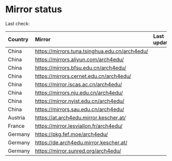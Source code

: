<script src="./time.js"></script>
# Mirror status
Last check: <script type="text/javascript">localize(1728030484.5097487);</script>

|Country|Mirror|Last update|
|:------|:-----|:----------|
|China|https://mirrors.tuna.tsinghua.edu.cn/arch4edu/|<script type="text/javascript">localize(1727980864);</script>|
|China|https://mirrors.aliyun.com/arch4edu/|<script type="text/javascript">localize(1727980864);</script>|
|China|https://mirrors.bfsu.edu.cn/arch4edu/|<script type="text/javascript">localize(1727980864);</script>|
|China|https://mirrors.cernet.edu.cn/arch4edu/|<script type="text/javascript">localize(1727980864);</script>|
|China|https://mirror.iscas.ac.cn/arch4edu/|<script type="text/javascript">localize(1727980864);</script>|
|China|https://mirrors.nju.edu.cn/arch4edu/|<script type="text/javascript">localize(1727980864);</script>|
|China|https://mirror.nyist.edu.cn/arch4edu/|<script type="text/javascript">localize(1727980864);</script>|
|China|https://mirrors.sau.edu.cn/arch4edu/|<script type="text/javascript">localize(1727980864);</script>|
|Austria|https://at.arch4edu.mirror.kescher.at/|<script type="text/javascript">localize(1727980864);</script>|
|France|https://mirror.lesviallon.fr/arch4edu/|<script type="text/javascript">localize(1727980864);</script>|
|Germany|https://pkg.fef.moe/arch4edu/|<script type="text/javascript">localize(1727980864);</script>|
|Germany|https://de.arch4edu.mirror.kescher.at/|<script type="text/javascript">localize(1727980864);</script>|
|Germany|https://mirror.sunred.org/arch4edu/|<script type="text/javascript">localize(1727980864);</script>|

<script src="./tablefilter/tablefilter.js"></script>
<script src="./table.js"></script>